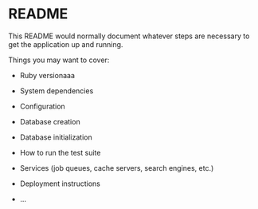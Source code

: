 # README

This README would normally document whatever steps are necessary to get the
application up and running.

Things you may want to cover:

* Ruby versionaaa

* System dependencies

* Configuration

* Database creation

* Database initialization

* How to run the test suite

* Services (job queues, cache servers, search engines, etc.)

* Deployment instructions

* ...
